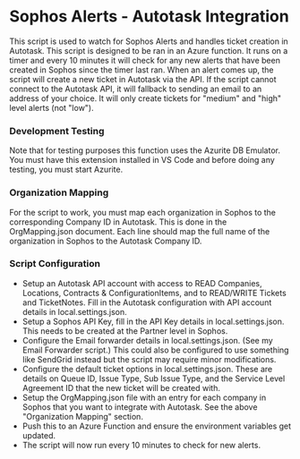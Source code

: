 # Sophos Alerts - Autotask Integration

This script is used to watch for Sophos Alerts and handles ticket creation in Autotask. This script is designed to be ran in an Azure function. It runs on a timer and every 10 minutes it will check for any new alerts that have been created in Sophos since the timer last ran. When an alert comes up, the script will create a new ticket in Autotask via the API. If the script cannot connect to the Autotask API, it will fallback to sending an email to an address of your choice. It will only create tickets for "medium" and "high" level alerts (not "low").

### Development Testing
Note that for testing purposes this function uses the Azurite DB Emulator. You must have this extension installed in VS Code and before doing any testing, you must start Azurite.

### Organization Mapping
For the script to work, you must map each organization in Sophos to the corresponding Company ID in Autotask. This is done in the OrgMapping.json document. Each line should map the full name of the organization in Sophos to the Autotask Company ID.

### Script Configuration
- Setup an Autotask API account with access to READ Companies, Locations, Contracts & ConfigurationItems, and to READ/WRITE Tickets and TicketNotes. Fill in the Autotask configuration with API account details in local.settings.json.
- Setup a Sophos API Key, fill in the API Key details in local.settings.json. This needs to be created at the Partner level in Sophos.
- Configure the Email forwarder details in local.settings.json. (See my Email Forwarder script.) This could also be configured to use something like SendGrid instead but the script may require minor modifications.
- Configure the default ticket options in local.settings.json. These are details on Queue ID, Issue Type, Sub Issue Type, and the Service Level Agreement ID that the new ticket will be created with.
- Setup the OrgMapping.json file with an entry for each company in Sophos that you want to integrate with Autotask. See the above "Organization Mapping" section.
- Push this to an Azure Function and ensure the environment variables get updated.
- The script will now run every 10 minutes to check for new alerts.